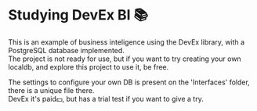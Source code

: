 # Studying DevEx BI :books:

This is an example of business inteligence using the DevEx library, with a PostgreSQL database implemented.<br>
The project is not ready for use, but if you want to try creating your own localdb, and explore this project to use it, be free.

The settings to configure your own DB is present on the 'Interfaces' folder, there is a unique file there. <br>
DevEx it's paid:dollar:, but has a trial test if you want to give a try.
